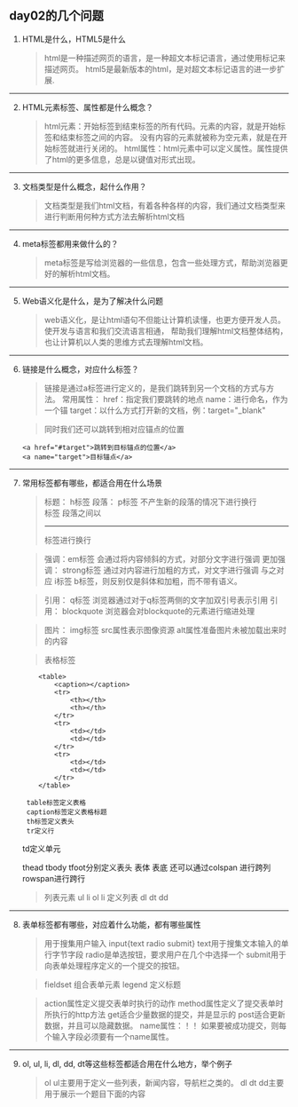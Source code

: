 ## day02的几个问题
1. HTML是什么，HTML5是什么
	
	> html是一种描述网页的语言，是一种超文本标记语言，通过使用标记来描述网页。
	> html5是最新版本的html，是对超文本标记语言的进一步扩展.
---
2. HTML元素标签、属性都是什么概念？
	
	> html元素：开始标签到结束标签的所有代码。元素的内容，就是开始标签和结束标签之间的内容。
	> 没有内容的元素就被称为空元素，就是在开始标签就进行关闭的。
	> html属性：html元素中可以定义属性。属性提供了html的更多信息，总是以键值对形式出现。
---
3. 文档类型是什么概念，起什么作用？
	
	> 文档类型是我们html文档，有着各种各样的内容，我们通过文档类型来进行判断用何种方式方法去解析html文档
---
4. meta标签都用来做什么的？
	
	> meta标签是写给浏览器的一些信息，包含一些处理方式，帮助浏览器更好的解析html文档。
---
5. Web语义化是什么，是为了解决什么问题
	
	> web语义化，是让html语句不但能让计算机读懂，也更方便开发人员。使开发与语言和我们交流语言相通，
	> 帮助我们理解html文档整体结构，也让计算机以人类的思维方式去理解html文档。
---
6. 链接是什么概念，对应什么标签？
	
	> 链接是通过a标签进行定义的，是我们跳转到另一个文档的方式与方法。
	> <a href=""></a>
	> 常用属性：
	> href：指定我们要跳转的地点
	> name：进行命名，作为一个锚
	> target：以什么方式打开新的文档，例：target="_blank"
	
	> 同时我们还可以跳转到相对应锚点的位置
	```
	<a href="#target">跳转到目标锚点的位置</a>
	<a name="target">目标锚点</a>
	```
---
7. 常用标签都有哪些，都适合用在什么场景
	
	> 标题： h标签
	> 段落： p标签	不产生新的段落的情况下进行换行 <br />标签 段落之间以<hr />标签进行换行
	
	> 强调：em标签	会通过将内容倾斜的方式，对部分文字进行强调
	> 更加强调： strong标签	通过对内容进行加粗的方式，对文字进行强调
	> 与之对应 i标签 b标签，则反别仅是斜体和加粗，而不带有语义。
	
	> 引用： q标签	浏览器通过对于q标签两侧的文字加双引号表示引用
	> 引用： blockquote	浏览器会对blockquote的元素进行缩进处理
	
	> 图片： img标签 src属性表示图像资源 alt属性准备图片未被加载出来时的内容
	
	> 表格标签
	```
	 	<table>
	 		<caption></caption>
	 		<tr>
	 			<th></th>
	 			<th></th>
	 		</tr>
	 		<tr>
	 			<td></td>
	 			<td></td>
	 		</tr>
	 		<tr>
	 			<td></td>
	 			<td></td>
	 		</tr>
 		</table>
	```	
		table标签定义表格
		caption标签定义表格标题
		th标签定义表头
		tr定义行
	td定义单元
		
	thead tbody tfoot分别定义表头 表体 表底
	还可以通过colspan 进行跨列  rowspan进行跨行
	
	> 列表元素
	> 	ul li
	> 	ol li
	> 	定义列表
	> 	dl
	> 		dt dd
---
8. 表单标签都有哪些，对应着什么功能，都有哪些属性
	
	> 用于搜集用户输入
	> input{text radio submit}
	> 	text用于搜集文本输入的单行字节字段
	> 	radio是单选按钮，要求用户在几个中选择一个
	> 	submit用于向表单处理程序定义的一个提交的按钮。
	
	> fieldset 组合表单元素
	> legend	 定义标题
	
	> action属性定义提交表单时执行的动作
	> method属性定义了提交表单时所执行的http方法
	> 	get适合少量数据的提交，并是显示的
	> 	post适合更新数据，并且可以隐藏数据。
	> name属性：！！
	> 	如果要被成功提交，则每个输入字段必须要有一个name属性。
---
9. ol, ul, li, dl, dd, dt等这些标签都适合用在什么地方，举个例子
	
	> ol ul主要用于定义一些列表，新闻内容，导航栏之类的。
	> dl dt dd主要用于展示一个题目下面的内容
